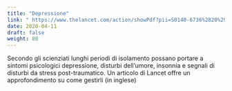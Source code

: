 ```yaml
---
title: "Depressione"
link: " https://www.thelancet.com/action/showPdf?pii=S0140-6736%2820%2930460-8#page=2"
date: 2020-04-11
draft: false
weight: 80
---
```


Secondo gli scienziati lunghi periodi di isolamento possano portare a sintomi psicologici depressione, disturbi dell’umore, insonnia e segnali di disturbi da stress post-traumatico. Un articolo di Lancet offre un approfondimento su come gestirli (in inglese)
